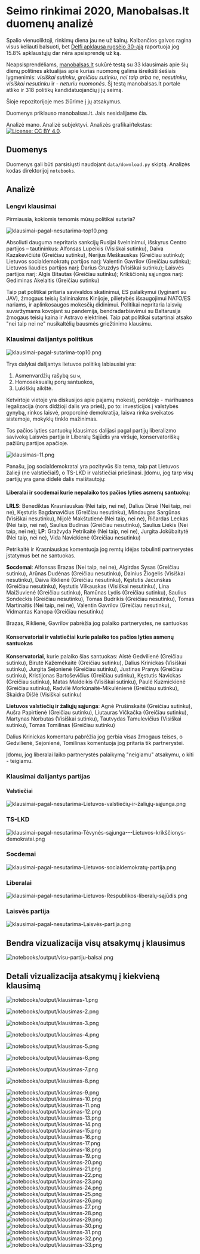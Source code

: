 # Seimo rinkimai 2020, Manobalsas.lt duomenų analizė

Spalio vienuoliktoji, rinkimų diena jau ne už kalnų. Kalbančios galvos ragina visus keliauti balsuoti, bet [Delfi apklausa rugsėjo 30-ąją](https://www.delfi.lt/news/daily/lithuania/apklausa-pries-pat-seimo-rinkimus-reitingu-lenteleje-inirtinga-kova.d?id=85365653) raportuoja jog 15.8% apklaustųjų dar nėra apsisprendę už ką.

Neapsisprendėliams, [manobalsas.lt](https://www.manobalsas.lt/index/index.php) sukūrė testą su 33 klausimais apie šių dienų politines aktualijas apie kurias nuomonę galima išreikšti šešiais lygmenimis: *visiškai sutinku*, *greičiau sutinku*, *nei taip arba ne*, *nesutinku*, *visiškai nesutinku* ir - *neturiu nuomonės*. Šį testą manobalsas.lt portale atliko ir 318 politikų kandidatuojančių į jų seimą.

Šioje repozitorijoje mes žiūrime į jų atsakymus.

Duomenys priklauso manobalsas.lt. Jais nesidalijame čia.

Analizė mano. Analizė subjektyvi. Analizės grafikai/tekstas: [![License: CC BY 4.0](https://img.shields.io/badge/License-CC%20BY%204.0-lightgrey.svg)](https://creativecommons.org/licenses/by/4.0/). 

## Duomenys

Duomenys gali būti parsisiųsti naudojant `data/download.py` skiptą.
Analizės kodas direktorijoj `notebooks`.

## Analizė

### Lengvi klausimai

Pirmiausia, kokiomis temomis mūsų politikai sutaria?

![`klausimai-pagal-nesutarima-top10.png`](notebooks/output/klausimai-pagal-sutarima-top10.png)

Absoliuti dauguma nepritaria sankcijų Rusijai švelninimui, išskyrus Centro partijos – tautininkus: Alfonsas Lupeikis (Visiškai sutinku), Daiva Kazakevičiūtė (Greičiau sutinku), Nerijus Meškauskas (Greičiau sutinku); Lietuvos socialdemokratų partijos narį: Valentin Gavrilov (Greičiau sutinku); Lietuvos liaudies partijos narį: Darius Gruzdys (Visiškai sutinku); Laisvės partijos narį: Algis Bitautas (Greičiau sutinku); Krikščionių sąjungos narį: Gediminas Akelaitis (Greičiau sutinku)

Taip pat politikai pritaria savivaldos skatinimui, ES palaikymui (lyginant su JAV), žmogaus teisių šalininakms Kinijoje, pilietybės išsaugojimui NATO/ES nariams, ir aplinkosaugos mokesčių didinimui. Politikai nepritaria laisvių suvaržymams kovojant su pandemija, bendradarbiavimui su Baltarusija žmogaus teisių kaina ir Astravo elektrinei. Taip pat politikai sutartinai atsako "nei taip nei ne" nusikaltėlių bausmės griežtinimo klausimu.

### Klausimai dalijantys politikus

![`klausimai-pagal-sutarima-top10.png`](notebooks/output/klausimai-pagal-nesutarima-top10.png)

Trys dalykai dalijantys lietuvos politiką labiausiai yra:

1. Asmenvardžių rašybą su `w`, 
2. Homoseksualių porų santuokos,
3. Lukiškių aikštė.

Ketvirtoje vietoje yra diskusijos apie pajamų mokestį, penktoje - marihuanos legalizacija (nors didžioji dalis yra prieš), po to: investicijos į valstybės gynybą, rinkos laisvė, proporcinė demokratija, laisva rinka sveikatos sistemoje, mokyklų tinklo mažinimas.

Tos pačios lyties santuokų klausimas dalijasi pagal partijų liberalizmo savivoką 
Laisvės partija ir Liberalų Sąjūdis yra viršuje, konservatoriškų pažiūrų partijos apačioje.

![`klausimas-11.png`](notebooks/output/klausimas-11.png)

Panašu, jog socialdemokratai yra pozityvūs šia tema, taip pat Lietuvos žalieji (ne valstiečiai!), o TS-LKD ir valstiečiai priešinasi.
Įdomu, jog tarp visų partijų yra gana didelė dalis maištautojų:

#### Liberalai ir socdemai kurie nepalaiko tos pačios lyties asmenų santuokų:

**LRLS**: Benediktas Krasniauskas (Nei taip, nei ne), Dalius Dirsė (Nei taip, nei ne), Kęstutis Bagdanavičius (Greičiau nesutinku), Mindaugas Sargūnas (Visiškai nesutinku), Nijolė Makštutienė (Nei taip, nei ne), Ričardas Leckas (Nei taip, nei ne),  Saulius Budinas (Greičiau nesutinku), Saulius Liekis (Nei taip, nei ne); **LP**:  Gražvyda Petrikaitė (Nei taip, nei ne), Jurgita Jokūbaitytė (Nei taip, nei ne), Vida Navickienė (Greičiau nesutinku)

Petrikaitė ir Krasniauskas komentuoja jog remtų idėjas tobulinti partnerystės įstatymus bet ne santuokas.

**Socdemai**:     Alfonsas Brazas (Nei taip, nei ne), Algirdas Sysas (Greičiau sutinku), Arūnas Dudėnas (Greičiau nesutinku), Dainius Žiogelis (Visiškai nesutinku), Daiva Riklienė (Greičiau nesutinku), Kęstutis Jacunskas (Greičiau nesutinku), Kęstutis Vilkauskas (Visiškai nesutinku), Lina Maižiuvienė (Greičiau sutinku), Ramūnas Lydis (Greičiau sutinku), Saulius Sondeckis (Greičiau nesutinku), Tomas Budrikis (Greičiau nesutinku), Tomas Martinaitis (Nei taip, nei ne), Valentin Gavrilov (Greičiau nesutinku), Vidmantas Kanopa (Greičiau nesutinku)

Brazas, Riklienė, Gavrilov pabrėžia jog palaiko partnerystes, ne santuokas

#### Konservatoriai ir valstiečiai kurie palaiko tos pačios lyties asmenų santuokas

**Konservatoriai**, kurie palaiko šias santuokas: Aistė Gedvilienė (Greičiau sutinku), Birutė Kažemėkaitė (Greičiau sutinku), Dalius Krinickas (Visiškai sutinku), Jurgita Sejonienė (Greičiau sutinku), Justinas Pranys (Greičiau sutinku), Kristijonas Bartoševičius (Greičiau sutinku), Kęstutis Navickas (Greičiau sutinku),  Matas Maldeikis (Visiškai sutinku), Paulė Kuzmickienė (Greičiau sutinku),  Radvilė Morkūnaitė-Mikulėnienė (Greičiau sutinku), Skaidra Dišlė (Visiškai sutinku)
    
**Lietuvos valstiečių ir žaliųjų sąjunga**: Agnė Prušinskaitė (Greičiau sutinku), Aušra Papirtienė (Greičiau sutinku), Liutauras Vičkačka (Greičiau sutinku), Martynas Norbutas (Visiškai sutinku), Tautvydas Tamulevičius (Visiškai sutinku), Tomas Tomilinas (Greičiau sutinku)

Dalius Krinickas komentaru pabrėžia jog gerbia visas žmogaus teises, o Gedvilienė, Sejonienė, Tomilinas komentuoja jog pritaria tik partnerystei. 

Įdomu, jog liberalai laiko partnerystės palaikymą "neigiamu" atsakymu, o kiti - teigiamu.


### Klausimai dalijantys partijas

#### Valstiečiai

![klausimai-pagal-nesutarima-Lietuvos-valstiečių-ir-žaliųjų-sąjunga.png](notebooks/output/klausimai-pagal-nesutarima-Lietuvos-valstiečių-ir-žaliųjų-sąjunga.png)

### TS-LKD

![klausimai-pagal-nesutarima-Tėvynės-sąjunga---Lietuvos-krikščionys-demokratai.png](notebooks/output/klausimai-pagal-nesutarima-Tėvynės-sąjunga---Lietuvos-krikščionys-demokratai.png)

### Socdemai

![klausimai-pagal-nesutarima-Lietuvos-socialdemokratų-partija.png](notebooks/output/klausimai-pagal-nesutarima-Lietuvos-socialdemokratų-partija.png)

### Liberalai

![klausimai-pagal-nesutarima-Lietuvos-Respublikos-liberalų-sąjūdis.png](notebooks/output/klausimai-pagal-nesutarima-Lietuvos-Respublikos-liberalų-sąjūdis.png)

### Laisvės partija

![klausimai-pagal-nesutarima-Laisvės-partija.png](notebooks/output/klausimai-pagal-nesutarima-Laisvės-partija.png)

## Bendra vizualizacija visų atsakymų į klausimus

![notebooks/output/visu-partiju-balsai.png](notebooks/output/visu-partiju-balsai.png)

## Detali vizualizacija atsakymų į kiekvieną klausimą

![notebooks/output/klausimas-1.png](notebooks/output/klausimas-1.png)

![notebooks/output/klausimas-2.png](notebooks/output/klausimas-2.png)

![notebooks/output/klausimas-3.png](notebooks/output/klausimas-3.png)

![notebooks/output/klausimas-4.png](notebooks/output/klausimas-4.png)

![notebooks/output/klausimas-5.png](notebooks/output/klausimas-5.png)

![notebooks/output/klausimas-6.png](notebooks/output/klausimas-6.png)

![notebooks/output/klausimas-7.png](notebooks/output/klausimas-7.png)

![notebooks/output/klausimas-8.png](notebooks/output/klausimas-8.png)

![notebooks/output/klausimas-9.png](notebooks/output/klausimas-9.png)
![notebooks/output/klausimas-10.png](notebooks/output/klausimas-10.png)
![notebooks/output/klausimas-11.png](notebooks/output/klausimas-11.png)
![notebooks/output/klausimas-12.png](notebooks/output/klausimas-12.png)
![notebooks/output/klausimas-13.png](notebooks/output/klausimas-13.png)
![notebooks/output/klausimas-14.png](notebooks/output/klausimas-14.png)
![notebooks/output/klausimas-15.png](notebooks/output/klausimas-15.png)
![notebooks/output/klausimas-16.png](notebooks/output/klausimas-16.png)
![notebooks/output/klausimas-17.png](notebooks/output/klausimas-17.png)
![notebooks/output/klausimas-18.png](notebooks/output/klausimas-18.png)
![notebooks/output/klausimas-19.png](notebooks/output/klausimas-19.png)
![notebooks/output/klausimas-20.png](notebooks/output/klausimas-20.png)
![notebooks/output/klausimas-21.png](notebooks/output/klausimas-21.png)
![notebooks/output/klausimas-22.png](notebooks/output/klausimas-22.png)
![notebooks/output/klausimas-23.png](notebooks/output/klausimas-23.png)
![notebooks/output/klausimas-24.png](notebooks/output/klausimas-24.png)
![notebooks/output/klausimas-25.png](notebooks/output/klausimas-25.png)
![notebooks/output/klausimas-26.png](notebooks/output/klausimas-26.png)
![notebooks/output/klausimas-27.png](notebooks/output/klausimas-27.png)
![notebooks/output/klausimas-28.png](notebooks/output/klausimas-28.png)
![notebooks/output/klausimas-29.png](notebooks/output/klausimas-29.png)
![notebooks/output/klausimas-30.png](notebooks/output/klausimas-30.png)
![notebooks/output/klausimas-31.png](notebooks/output/klausimas-31.png)
![notebooks/output/klausimas-32.png](notebooks/output/klausimas-32.png)
![notebooks/output/klausimas-33.png](notebooks/output/klausimas-33.png)


